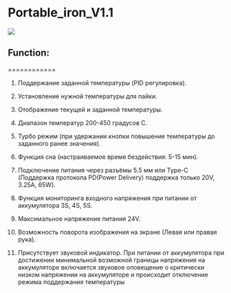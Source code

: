 # Portable_iron_V1.1

![](GIF_Port_iron.gif)

## Function: 
============
1. Поддержание заданной температуры (PID регулировка).

2. Установление нужной температуры для пайки.

3. Отображение текущей и заданной температуры.

4. Диапазон температур 200-450 градусов С. 

5. Турбо режим (при удержании кнопки повышение температуры до заданного ранее значения).

6. Функция сна (настраиваемое время бездействия: 5-15 мин). 

7. Подключение питания через разъёмы 5.5 мм или Type-C (Поддержка протокола PD(Power Delivery) поддержка только 20V, 3.25A, 65W).

8. Функция мониторинга входного напряжения при питании от аккумулятора 3S, 4S, 5S.

9. Максимальное напряжение питания 24V.

10. Возможность поворота изображения на экране (Левая или правая рука).

11. Присутствует звуковой индикатор. При питании от аккумулятора при достижении минимальной возможной границы напряжения на аккумуляторе включается звуковое оповещение о критически низком напряжении на аккумуляторе и происходит отключение режима поддержания температуры






